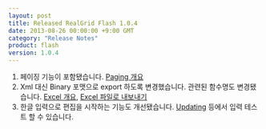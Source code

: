 ```yaml
---
layout: post
title: Released RealGrid Flash 1.0.4
date: 2013-08-26 00:00:00 +9:00 GMT
category: "Release Notes"
product: flash
version: 1.0.4
---
```


1. 페이징 기능이 포함됐습니다. [<span>Paging 개요</span>](http://demo.realgrid.com/Paging/paging1)
2. Xml 대신 Binary 포맷으로 export 하도록 변경했습니다. 관련된 함수명도 변경됐습니다. [<span>Excel 개요</span>](http://demo.realgrid.com/Demo/ExcelOverview), [<span>Excel 파일로 내보내기</span>](/Demo/ExportToExcel)
3. 한글 입력으로 편집을 시작하는 기능도 개선됐습니다. [Updating](/Demo/Updating) 등에서 입력 테스트 할 수 있습니다.
